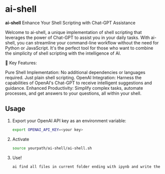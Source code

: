 # ai-shell

**ai-shell** Enhance Your Shell Scripting with Chat-GPT Assistance

Welcome to ai-shell, a unique implementation of shell scripting that leverages the power of Chat-GPT to assist you in your daily tasks. With ai-shell, you can streamline your command-line workflow without the need for Python or JavaScript. It's the perfect tool for those who want to combine the simplicity of shell scripting with the intelligence of AI.

🚀 Key Features:

Pure Shell Implementation: No additional dependencies or languages required. Just plain shell scripting.
OpenAI Integration: Harness the capabilities of OpenAI's Chat-GPT to receive intelligent suggestions and guidance.
Enhanced Productivity: Simplify complex tasks, automate processes, and get answers to your questions, all within your shell.

## Usage

1. Export your OpenAI API key as an environment variable:
   ```sh
   export OPENAI_API_KEY=<your key>
   
2. Activate
   ```sh
   source yourpath/ai-shell/ai-shell.sh

3. Use! 
   ```sh
   ai find all files in current folder ending with ipynb and write their names to myipybs.txt

